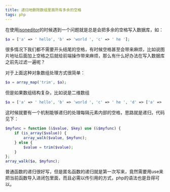 ```yaml
---
title: 递归地删除数组里面所有多余的空格
tags: php
---
```


在使用[jsoneditor](https://github.com/jdorn/json-editor)的时候遇到一个问题就是总是会把多余的空格写入数据库，如：
```php
$a = ['a' => ' hello', 'b' => 'world ', 'c' => ' he '];
```

很多情况下我们都不需要开头结尾的空格，有时候空格甚至会带来麻烦，比如说图片地址后面加上空格之后就给前端操作带来麻烦，那么有什么好办法在写入数据库之前先过滤一遍呢？

对于上面这种对象数组处理方式很简单：
```php
$a = array_map('trim', $a);
```

但是如果数组结构复杂，比如说是二维数组
```php
$a = ['a' => ' hello', 'b' => 'world ', 'c' => ' he ', 'd' => ['a' => ' hello', 'b' => 'world ', 'c' => ' he ']];
```

这时候就要有一个机制能够递归的处理每隔元素内部的空格，思路就是递归，代码见下：
```php
$myfunc = function (&$value, $key) use (&$myfunc) {
    if (is_array($value)) {
        array_walk($value, $myfunc);
    } else {
        $value = trim($value);
    }
};
array_walk($a, $myfunc);
```

普通函数的递归很好写，但是匿名函数的递归就是第一次写来，竟然需要用use来把当前函数导入进闭包里面，而且必需以传引用的方式，php的语法也是丑得可以。
